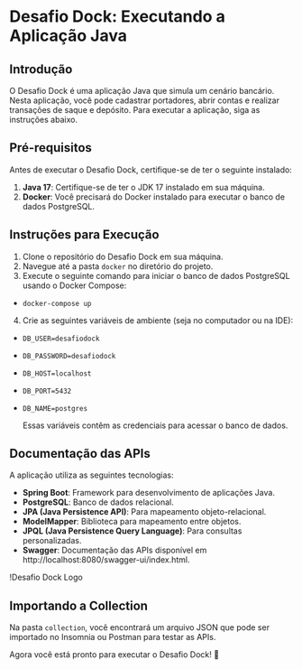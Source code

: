# Desafio Dock: Executando a Aplicação Java

## Introdução
O Desafio Dock é uma aplicação Java que simula um cenário bancário. Nesta aplicação, você pode cadastrar portadores, abrir contas e realizar transações de saque e depósito. Para executar a aplicação, siga as instruções abaixo.

## Pré-requisitos
Antes de executar o Desafio Dock, certifique-se de ter o seguinte instalado:

1. **Java 17**: Certifique-se de ter o JDK 17 instalado em sua máquina.
2. **Docker**: Você precisará do Docker instalado para executar o banco de dados PostgreSQL.

## Instruções para Execução
1. Clone o repositório do Desafio Dock em sua máquina.
2. Navegue até a pasta `docker` no diretório do projeto.
3. Execute o seguinte comando para iniciar o banco de dados PostgreSQL usando o Docker Compose:

- `docker-compose up`

4. Crie as seguintes variáveis de ambiente (seja no computador ou na IDE):
- `DB_USER=desafiodock`
- `DB_PASSWORD=desafiodock`
- `DB_HOST=localhost`
- `DB_PORT=5432`
- `DB_NAME=postgres`


  Essas variáveis contêm as credenciais para acessar o banco de dados.

## Documentação das APIs
A aplicação utiliza as seguintes tecnologias:

- **Spring Boot**: Framework para desenvolvimento de aplicações Java.
- **PostgreSQL**: Banco de dados relacional.
- **JPA (Java Persistence API)**: Para mapeamento objeto-relacional.
- **ModelMapper**: Biblioteca para mapeamento entre objetos.
- **JPQL (Java Persistence Query Language)**: Para consultas personalizadas.
- **Swagger**: Documentação das APIs disponível em http://localhost:8080/swagger-ui/index.html.

!Desafio Dock Logo

## Importando a Collection
Na pasta `collection`, você encontrará um arquivo JSON que pode ser importado no Insomnia ou Postman para testar as APIs.

Agora você está pronto para executar o Desafio Dock! 🚀
